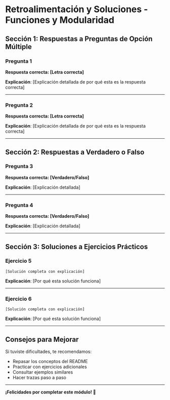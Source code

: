 # Retroalimentación y Soluciones - Funciones y Modularidad

## Sección 1: Respuestas a Preguntas de Opción Múltiple

### Pregunta 1
**Respuesta correcta: [Letra correcta]**

**Explicación**: [Explicación detallada de por qué esta es la respuesta correcta]

---

### Pregunta 2
**Respuesta correcta: [Letra correcta]**

**Explicación**: [Explicación detallada de por qué esta es la respuesta correcta]

---

## Sección 2: Respuestas a Verdadero o Falso

### Pregunta 3
**Respuesta correcta: [Verdadero/Falso]**

**Explicación**: [Explicación detallada]

---

### Pregunta 4
**Respuesta correcta: [Verdadero/Falso]**

**Explicación**: [Explicación detallada]

---

## Sección 3: Soluciones a Ejercicios Prácticos

### Ejercicio 5

```
[Solución completa con explicación]
```

**Explicación**: [Por qué esta solución funciona]

---

### Ejercicio 6

```
[Solución completa con explicación]
```

**Explicación**: [Por qué esta solución funciona]

---

## Consejos para Mejorar

Si tuviste dificultades, te recomendamos:
- Repasar los conceptos del README
- Practicar con ejercicios adicionales
- Consultar ejemplos similares
- Hacer trazas paso a paso

---

**¡Felicidades por completar este módulo! 🚀**
